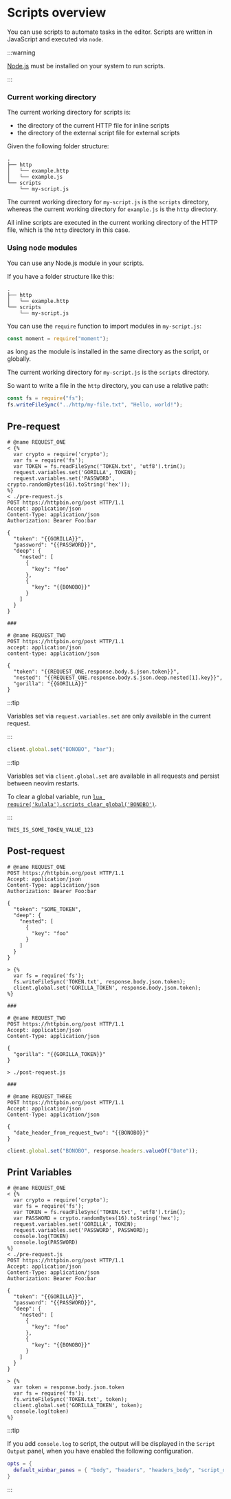 # Scripts overview

You can use scripts to automate tasks in the editor.
Scripts are written in JavaScript and executed via `node`.

:::warning

[Node.js](https://nodejs.org) must be installed on your system to run scripts.

:::

### Current working directory

The current working directory for scripts is:

- the directory of the current HTTP file for inline scripts
- the directory of the external script file for external scripts

Given the following folder structure:

```plaintext
.
├── http
│   └── example.http
│   └── example.js
└── scripts
    └── my-script.js
```

The current working directory for `my-script.js` is the `scripts` directory,
whereas the current working directory for `example.js` is the `http` directory.

All inline scripts are executed in the current working directory of the HTTP file,
which is the `http` directory in this case.

### Using node modules

You can use any Node.js module in your scripts.

If you have a folder structure like this:

```plaintext
.
├── http
│   └── example.http
└── scripts
    └── my-script.js
```

You can use the `require` function to import modules in `my-script.js`:

```javascript
const moment = require("moment");
```

as long as the module is installed in the same directory as the script, or globally.

The current working directory for `my-script.js` is the `scripts` directory.

So want to write a file in the `http` directory, you can use a relative path:

```javascript
const fs = require("fs");
fs.writeFileSync("../http/my-file.txt", "Hello, world!");
```
## Pre-request

```http title="./pre-request-example.http"
# @name REQUEST_ONE
< {%
  var crypto = require('crypto');
  var fs = require('fs');
  var TOKEN = fs.readFileSync('TOKEN.txt', 'utf8').trim();
  request.variables.set('GORILLA', TOKEN);
  request.variables.set('PASSWORD', crypto.randomBytes(16).toString('hex'));
%}
< ./pre-request.js
POST https://httpbin.org/post HTTP/1.1
Accept: application/json
Content-Type: application/json
Authorization: Bearer Foo:bar

{
  "token": "{{GORILLA}}",
  "password": "{{PASSWORD}}",
  "deep": {
    "nested": [
      {
        "key": "foo"
      },
      {
        "key": "{{BONOBO}}"
      }
    ]
  }
}

###

# @name REQUEST_TWO
POST https://httpbin.org/post HTTP/1.1
accept: application/json
content-type: application/json

{
  "token": "{{REQUEST_ONE.response.body.$.json.token}}",
  "nested": "{{REQUEST_ONE.response.body.$.json.deep.nested[1].key}}",
  "gorilla": "{{GORILLA}}"
}
```

:::tip

Variables set via `request.variables.set` are only available in the current request.

:::

```javascript title="./pre-request.js"
client.global.set("BONOBO", "bar");
```

:::tip

Variables set via `client.global.set` are available in all requests and
persist between neovim restarts.

To clear a global variable,
run [`lua require('kulala').scripts_clear_global('BONOBO')`](../usage/public-methods#scripts_clear_global).

:::

```text title="./TOKEN.txt"
THIS_IS_SOME_TOKEN_VALUE_123
```

## Post-request

```http title="./post-request-example.http"
# @name REQUEST_ONE
POST https://httpbin.org/post HTTP/1.1
Accept: application/json
Content-Type: application/json
Authorization: Bearer Foo:bar

{
  "token": "SOME_TOKEN",
  "deep": {
    "nested": [
      {
        "key": "foo"
      }
    ]
  }
}

> {%
  var fs = require('fs');
  fs.writeFileSync('TOKEN.txt', response.body.json.token);
  client.global.set('GORILLA_TOKEN', response.body.json.token);
%}

###

# @name REQUEST_TWO
POST https://httpbin.org/post HTTP/1.1
Accept: application/json
Content-Type: application/json

{
  "gorilla": "{{GORILLA_TOKEN}}"
}

> ./post-request.js

###

# @name REQUEST_THREE
POST https://httpbin.org/post HTTP/1.1
Accept: application/json
Content-Type: application/json

{
  "date_header_from_request_two": "{{BONOBO}}"
}
```

```javascript title="./post-request.js"
client.global.set("BONOBO", response.headers.valueOf("Date"));
```

## Print Variables

```http title="./pre-request-example.http"
# @name REQUEST_ONE
< {%
  var crypto = require('crypto');
  var fs = require('fs');
  var TOKEN = fs.readFileSync('TOKEN.txt', 'utf8').trim();
  var PASSWORD = crypto.randomBytes(16).toString('hex');
  request.variables.set('GORILLA', TOKEN);
  request.variables.set('PASSWORD', PASSWORD);
  console.log(TOKEN)
  console.log(PASSWORD)
%}
< ./pre-request.js
POST https://httpbin.org/post HTTP/1.1
Accept: application/json
Content-Type: application/json
Authorization: Bearer Foo:bar

{
  "token": "{{GORILLA}}",
  "password": "{{PASSWORD}}",
  "deep": {
    "nested": [
      {
        "key": "foo"
      },
      {
        "key": "{{BONOBO}}"
      }
    ]
  }
}

> {%
  var token = response.body.json.token
  var fs = require('fs');
  fs.writeFileSync('TOKEN.txt', token);
  client.global.set('GORILLA_TOKEN', token);
  console.log(token)
%}
```

:::tip

If you add `console.log` to script,
the output will be displayed in the `Script Output` panel,
when you have enabled the following configuration.

```lua
opts = {
  default_winbar_panes = { "body", "headers", "headers_body", "script_output" },
}
```

:::
